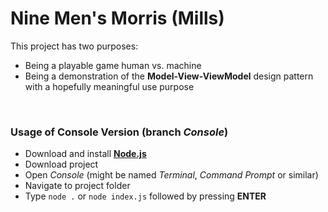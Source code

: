 # Nine Men's Morris (Mills)

This project has two purposes:
- Being a playable game human vs. machine
- Being a demonstration of the **Model-View-ViewModel** design pattern with a hopefully meaningful use purpose

&nbsp;

### Usage of Console Version (branch _Console_)

- Download and install **[Node.js](https://nodejs.org)**
- Download project
- Open _Console_ (might be named _Terminal_, _Command Prompt_ or similar)
- Navigate to project folder
- Type `node .` or `node index.js` followed by pressing **ENTER**
